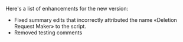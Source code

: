 Here's a list of enhancements for the new version:

* Fixed summary edits that incorrectly attributed the name «Deletion Request Maker» to the script.
* Removed testing comments